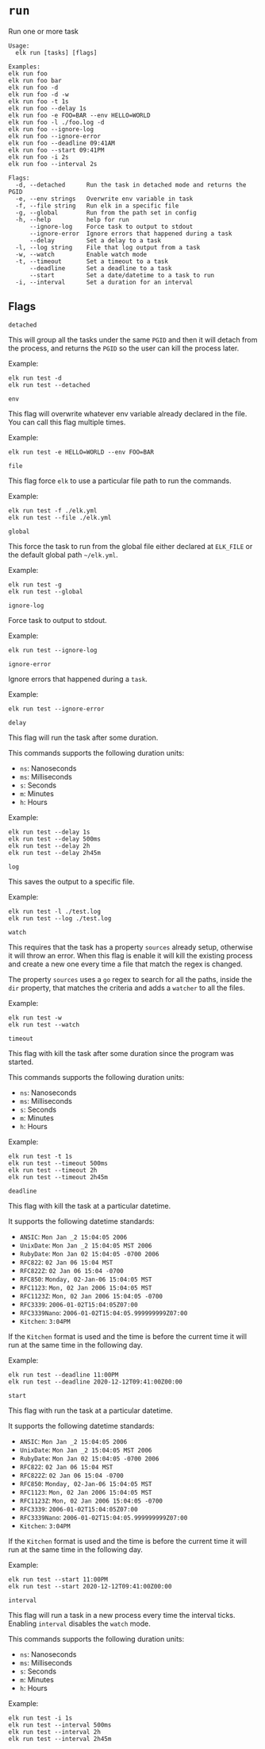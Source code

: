 # `run`

Run one or more task

```
Usage: 
  elk run [tasks] [flags]

Examples:
elk run foo
elk run foo bar
elk run foo -d
elk run foo -d -w
elk run foo -t 1s
elk run foo --delay 1s
elk run foo -e FOO=BAR --env HELLO=WORLD
elk run foo -l ./foo.log -d
elk run foo --ignore-log
elk run foo --ignore-error
elk run foo --deadline 09:41AM
elk run foo --start 09:41PM
elk run foo -i 2s
elk run foo --interval 2s

Flags:
  -d, --detached      Run the task in detached mode and returns the PGID
  -e, --env strings   Overwrite env variable in task   
  -f, --file string   Run elk in a specific file
  -g, --global        Run from the path set in config
  -h, --help          help for run
      --ignore-log    Force task to output to stdout
      --ignore-error  Ignore errors that happened during a task
      --delay         Set a delay to a task
  -l, --log string    File that log output from a task
  -w, --watch         Enable watch mode
  -t, --timeout       Set a timeout to a task
      --deadline      Set a deadline to a task
      --start      	  Set a date/datetime to a task to run
  -i, --interval      Set a duration for an interval
```

## Flags

`detached`

This will group all the tasks under the same `PGID` and then it will detach from the process, and returns the `PGID` so 
the user can kill the process later.

Example:

```
elk run test -d
elk run test --detached
```

`env`

This flag will overwrite whatever env variable already declared in the file. You can call this flag multiple times.

Example:
```
elk run test -e HELLO=WORLD --env FOO=BAR
```

`file`

This flag force `elk` to use a particular file path to run the commands.

Example:
```
elk run test -f ./elk.yml
elk run test --file ./elk.yml
```

`global`

This force the task to run from the global file either declared at `ELK_FILE` or the default global path `~/elk.yml`.

Example:

```
elk run test -g
elk run test --global
```

`ignore-log`

Force task to output to stdout.

Example:

```
elk run test --ignore-log
```

`ignore-error`

Ignore errors that happened during a `task`.

Example:

```
elk run test --ignore-error
```

`delay`

This flag will run the task after some duration.

This commands supports the following duration units:
- `ns`: Nanoseconds
- `ms`: Milliseconds
- `s`: Seconds
- `m`: Minutes
- `h`: Hours

Example:

```
elk run test --delay 1s
elk run test --delay 500ms
elk run test --delay 2h
elk run test --delay 2h45m
```

`log`

This saves the output to a specific file.

Example:

```
elk run test -l ./test.log
elk run test --log ./test.log
```

`watch`

This requires that the task has a property `sources` already setup, otherwise it will throw an error. When this flag is 
enable it will kill the existing process and create a new one every time a file that match the regex is changed.

The property `sources` uses a `go` regex to search for all the paths, inside the `dir` property, that matches the 
criteria and adds a `watcher` to all the files.

Example:

```
elk run test -w
elk run test --watch
```

`timeout`

This flag with kill the task after some duration since the program was started.

This commands supports the following duration units:
- `ns`: Nanoseconds
- `ms`: Milliseconds
- `s`: Seconds
- `m`: Minutes
- `h`: Hours

Example:

```
elk run test -t 1s
elk run test --timeout 500ms
elk run test --timeout 2h
elk run test --timeout 2h45m
```

`deadline`

This flag with kill the task at a particular datetime.

It supports the following datetime standards:
- `ANSIC`: `Mon Jan _2 15:04:05 2006`
- `UnixDate`: `Mon Jan _2 15:04:05 MST 2006`
- `RubyDate`: `Mon Jan 02 15:04:05 -0700 2006`
- `RFC822`: `02 Jan 06 15:04 MST`
- `RFC822Z`: `02 Jan 06 15:04 -0700`
- `RFC850`: `Monday, 02-Jan-06 15:04:05 MST`
- `RFC1123`: `Mon, 02 Jan 2006 15:04:05 MST`
- `RFC1123Z`: `Mon, 02 Jan 2006 15:04:05 -0700`
- `RFC3339`: `2006-01-02T15:04:05Z07:00`
- `RFC3339Nano`: `2006-01-02T15:04:05.999999999Z07:00`
- `Kitchen`: `3:04PM`

If the `Kitchen` format is used and the time is before the current time it will run at the same time in the following 
day.


Example:

```
elk run test --deadline 11:00PM
elk run test --deadline 2020-12-12T09:41:00Z00:00
```

`start`

This flag with run the task at a particular datetime.

It supports the following datetime standards:
- `ANSIC`: `Mon Jan _2 15:04:05 2006`
- `UnixDate`: `Mon Jan _2 15:04:05 MST 2006`
- `RubyDate`: `Mon Jan 02 15:04:05 -0700 2006`
- `RFC822`: `02 Jan 06 15:04 MST`
- `RFC822Z`: `02 Jan 06 15:04 -0700`
- `RFC850`: `Monday, 02-Jan-06 15:04:05 MST`
- `RFC1123`: `Mon, 02 Jan 2006 15:04:05 MST`
- `RFC1123Z`: `Mon, 02 Jan 2006 15:04:05 -0700`
- `RFC3339`: `2006-01-02T15:04:05Z07:00`
- `RFC3339Nano`: `2006-01-02T15:04:05.999999999Z07:00`
- `Kitchen`: `3:04PM`

If the `Kitchen` format is used and the time is before the current time it will run at the same time in the following 
day.

Example:

```
elk run test --start 11:00PM
elk run test --start 2020-12-12T09:41:00Z00:00
```

`interval`

This flag will run a task in a new process every time the interval ticks. Enabling `interval` disables the `watch` mode.

This commands supports the following duration units:
- `ns`: Nanoseconds
- `ms`: Milliseconds
- `s`: Seconds
- `m`: Minutes
- `h`: Hours

Example:

```
elk run test -i 1s
elk run test --interval 500ms
elk run test --interval 2h
elk run test --interval 2h45m
```